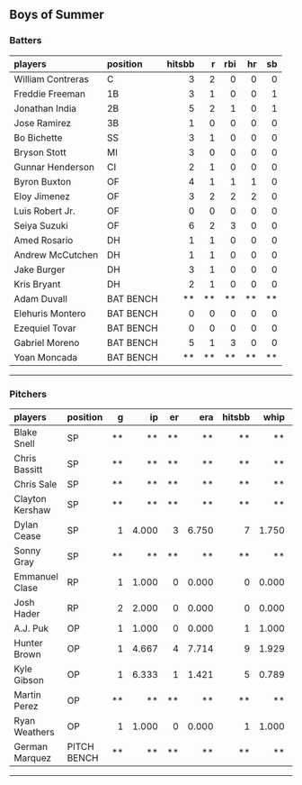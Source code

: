 ## Boys of Summer

### Batters

 
|players           |position  | hitsbb|  r| rbi| hr| sb| 
|:-----------------|:---------|------:|--:|---:|--:|--:| 
|William Contreras |C         |      3|  2|   0|  0|  0| 
|Freddie Freeman   |1B        |      3|  1|   0|  0|  1| 
|Jonathan India    |2B        |      5|  2|   1|  0|  1| 
|Jose Ramirez      |3B        |      1|  0|   0|  0|  0| 
|Bo Bichette       |SS        |      3|  1|   0|  0|  0| 
|Bryson Stott      |MI        |      3|  0|   0|  0|  0| 
|Gunnar Henderson  |CI        |      2|  1|   0|  0|  0| 
|Byron Buxton      |OF        |      4|  1|   1|  1|  0| 
|Eloy Jimenez      |OF        |      3|  2|   2|  2|  0| 
|Luis Robert Jr.   |OF        |      0|  0|   0|  0|  0| 
|Seiya Suzuki      |OF        |      6|  2|   3|  0|  0| 
|Amed Rosario      |DH        |      1|  1|   0|  0|  0| 
|Andrew McCutchen  |DH        |      1|  1|   0|  0|  0| 
|Jake Burger       |DH        |      3|  1|   0|  0|  0| 
|Kris Bryant       |DH        |      2|  1|   0|  0|  0| 
|Adam Duvall       |BAT BENCH |     **| **|  **| **| **| 
|Elehuris Montero  |BAT BENCH |      0|  0|   0|  0|  0| 
|Ezequiel Tovar    |BAT BENCH |      0|  0|   0|  0|  0| 
|Gabriel Moreno    |BAT BENCH |      5|  1|   3|  0|  0| 
|Yoan Moncada      |BAT BENCH |     **| **|  **| **| **| 


* * *

### Pitchers

 
|players         |position    |  g|    ip| er|   era| hitsbb|  whip| so|  w| sv| 
|:---------------|:-----------|--:|-----:|--:|-----:|------:|-----:|--:|--:|--:| 
|Blake Snell     |SP          | **|    **| **|    **|     **|    **| **| **| **| 
|Chris Bassitt   |SP          | **|    **| **|    **|     **|    **| **| **| **| 
|Chris Sale      |SP          | **|    **| **|    **|     **|    **| **| **| **| 
|Clayton Kershaw |SP          | **|    **| **|    **|     **|    **| **| **| **| 
|Dylan Cease     |SP          |  1| 4.000|  3| 6.750|      7| 1.750|  5|  0|  0| 
|Sonny Gray      |SP          | **|    **| **|    **|     **|    **| **| **| **| 
|Emmanuel Clase  |RP          |  1| 1.000|  0| 0.000|      0| 0.000|  0|  0|  0| 
|Josh Hader      |RP          |  2| 2.000|  0| 0.000|      0| 0.000|  1|  0|  2| 
|A.J. Puk        |OP          |  1| 1.000|  0| 0.000|      1| 1.000|  1|  0|  1| 
|Hunter Brown    |OP          |  1| 4.667|  4| 7.714|      9| 1.929|  7|  0|  0| 
|Kyle Gibson     |OP          |  1| 6.333|  1| 1.421|      5| 0.789| 11|  1|  0| 
|Martin Perez    |OP          | **|    **| **|    **|     **|    **| **| **| **| 
|Ryan Weathers   |OP          |  1| 1.000|  0| 0.000|      1| 1.000|  1|  0|  0| 
|German Marquez  |PITCH BENCH | **|    **| **|    **|     **|    **| **| **| **| 


* * *


